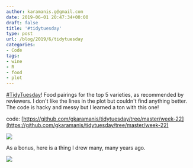 ```yaml
---
author: karamanis.g@gmail.com
date: 2019-06-01 20:47:34+00:00
draft: false
title: '#tidytuesday'
type: post
url: /blog/2019/6/tidytuesday
categories:
- Code
tags:
- wine
- R
- food
- plot
---
```


[#TidyTuesday](https://mobile.twitter.com/hashtag/TidyTuesday?src=hashtag_click)! Food pairings for the top 5 varieties, as recommended by reviewers. I don't like the lines in the plot but couldn't find anything better. The code is hacky and messy but I learned a ton with this one! 

code: [https://github.com/gkaramanis/tidytuesday/tree/master/week-22](https://github.com/gkaramanis/tidytuesday/tree/master/week-22)



  
   ![](/images/2019-06-01-20196tidytuesday/wine.png)

  



As a bonus, here is a thing I drew many, many years ago.



  
   ![](/images/2019-06-01-20196tidytuesday/static_4f3f61bae4b063b909445965_524d9810e4b0b106ceda9d2b_524d9811e4b09b795fb41f78_1380816915550_wine.jpg)

  


